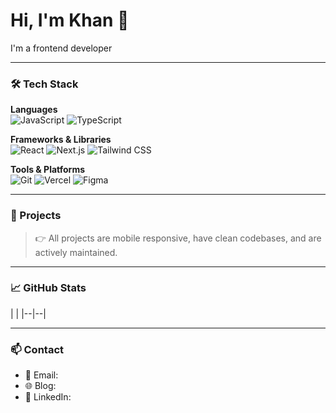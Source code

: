 # Hi, I'm Khan 👋

I'm a frontend developer 

---

### 🛠 Tech Stack

**Languages**  
![JavaScript](https://img.shields.io/badge/JavaScript-F7DF1E?logo=javascript&logoColor=black)
![TypeScript](https://img.shields.io/badge/TypeScript-3178C6?logo=typescript&logoColor=white)

**Frameworks & Libraries**  
![React](https://img.shields.io/badge/React-61DAFB?logo=react&logoColor=black)
![Next.js](https://img.shields.io/badge/Next.js-000?logo=next.js)
![Tailwind CSS](https://img.shields.io/badge/TailwindCSS-38B2AC?logo=tailwind-css&logoColor=white)

**Tools & Platforms**  
![Git](https://img.shields.io/badge/Git-F05032?logo=git&logoColor=white)
![Vercel](https://img.shields.io/badge/Vercel-000?logo=vercel)
![Figma](https://img.shields.io/badge/Figma-F24E1E?logo=figma&logoColor=white)

---

### 🌱 Projects


> 👉 All projects are mobile responsive, have clean codebases, and are actively maintained.

---

### 📈 GitHub Stats

| |
|--|--|

---

### 📫 Contact

- 📧 Email: 
- 🌐 Blog: 
- 💼 LinkedIn:
